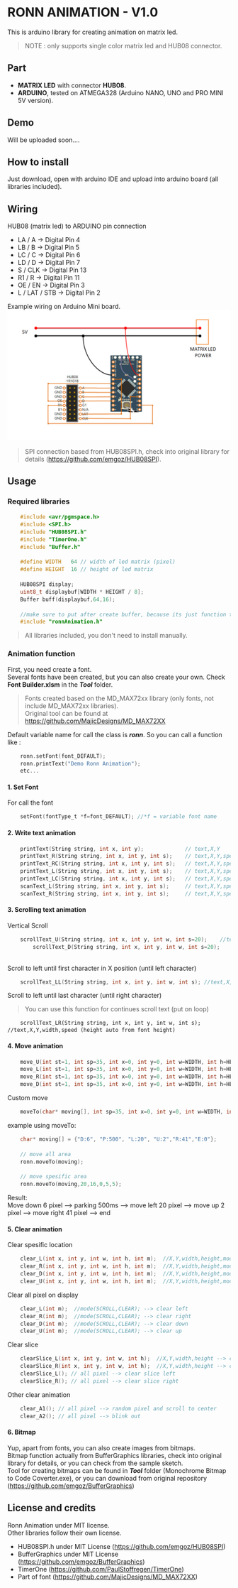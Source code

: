 # RONN ANIMATION - V1.0
This is arduino library for creating animation on matrix led.  
> NOTE : only supports single color matrix led and HUB08 connector.

## Part
- **MATRIX LED** with connector **HUB08**. 
- **ARDUINO**, tested on ATMEGA328 (Arduino NANO, UNO and PRO MINI 5V version).

## Demo
Will be uploaded soon....

## How to install
Just download, open with arduino IDE and upload into arduino board (all libraries included).

## Wiring
HUB08 (matrix led) to ARDUINO pin connection
 - LA / A    -> Digital Pin 4
 - LB / B    -> Digital Pin 5
 - LC / C    -> Digital Pin 6
 - LD / D    -> Digital Pin 7
 - S / CLK   -> Digital Pin 13
 - R1 / R    -> Digital Pin 11
 - OE / EN   -> Digital Pin 3
 - L / LAT / STB -> Digital Pin 2

Example wiring on Arduino Mini board.
![Wiring](Tool/wiring.png)

> SPI connection based from HUB08SPI.h, check into original library for details (https://github.com/emgoz/HUB08SPI).

## Usage
### Required libraries
~~~C
	#include <avr/pgmspace.h>
	#include <SPI.h>
	#include "HUB08SPI.h"
	#include "TimerOne.h"
	#include "Buffer.h"

	#define WIDTH   64 // width of led matrix (pixel)
	#define HEIGHT  16 // height of led matrix

	HUB08SPI display;
	uint8_t displaybuf[WIDTH * HEIGHT / 8];
	Buffer buff(displaybuf,64,16);

	//make sure to put after create buffer, because its just function to call library HUB08SPI & BUFFER
	#include "ronnAnimation.h" 
~~~
> All libraries included, you don't need to install manually.



### Animation function
First, you need create a font.  
Several fonts have been created, but you can also create your own. Check **Font Builder.xlsm** in the ***Tool*** folder.
> Fonts created based on the MD_MAX72xx library (only fonts, not include MD_MAX72xx libraries).  
> Original tool can be found at https://github.com/MajicDesigns/MD_MAX72XX

Default variable name for call the class is ***ronn***. So you can call a function like :
```C
	ronn.setFont(font_DEFAULT);
	ronn.printText("Demo Ronn Animation");
	etc...
```
#### 1. Set Font
For call the font
```C
	setFont(fontType_t *f=font_DEFAULT); //*f = variable font name
```
#### 2. Write text animation
```C
	printText(String string, int x, int y);   			// text,X,Y
	printText_R(String string, int x, int y, int s);  	// text,X,Y,speed --> print right with delay animation
	printText_RC(String string, int x, int y, int s);  	// text,X,Y,speed --> print right with delay and cursor animation
	printText_L(String string, int x, int y, int s);  	// text,X,Y,speed --> print left with delay animation (x = pixel in right position / end text)
	printText_LC(String string, int x, int y, int s);  	// text,X,Y,speed --> print left with delay and cursor animation 
	scanText_L(String string, int x, int y, int s);  	// text,X,Y,speed --> scan left animation
	scanText_R(String string, int x, int y, int s);  	// text,X,Y,speed --> scan right animation
```

#### 3. Scrolling text animation
Vertical Scroll
```C
	scrollText_U(String string, int x, int y, int w, int s=20);    //text,X,Y,width,speed --> scroll text up
    	scrollText_D(String string, int x, int y, int w, int s=20);    //text,X,Y,width,speed --> scroll text down
	
```
Scroll to left until first character in X position (until left character)
```C
	scrollText_LL(String string, int x, int y, int w, int s); //text,X,Y,width,speed (height auto from font height)
```
Scroll to left until last character (until right character)
> You can use this function for continues scroll text (put on loop)
```
	scrollText_LR(String string, int x, int y, int w, int s); //text,X,Y,width,speed (height auto from font height)
```

#### 4. Move animation
```C
	move_U(int st=1, int sp=35, int x=0, int y=0, int w=WIDTH, int h=HEIGHT); //step,speed,X,Y,width,height --> move up
	move_L(int st=1, int sp=35, int x=0, int y=0, int w=WIDTH, int h=HEIGHT); //step,speed,X,Y,width,height --> move left
	move_R(int st=1, int sp=35, int x=0, int y=0, int w=WIDTH, int h=HEIGHT); //step,speed,X,Y,width,height --> move right
	move_D(int st=1, int sp=35, int x=0, int y=0, int w=WIDTH, int h=HEIGHT); //step,speed,X,Y,width,height --> move down
```
Custom move
```C
	moveTo(char* moving[], int sp=35, int x=0, int y=0, int w=WIDTH, int h=HEIGHT); //array direction & step,speed,X,Y,width,height
```
example using moveTo:
```C
    char* moving[] = {"D:6", "P:500", "L:20", "U:2","R:41","E:0"};
    
    // move all area
    ronn.moveTo(moving);
    
    // move spesific area
    ronn.moveTo(moving,20,16,0,5,5);

```
Result:  
Move down 6 pixel --> parking 500ms --> move left 20 pixel --> move up 2 pixel --> move right 41 pixel --> end


#### 5. Clear animation
Clear spesific location
```C
    clear_L(int x, int y, int w, int h, int m);  //X,Y,width,height,mode(SCROLL,CLEAR) --> clear left
    clear_R(int x, int y, int w, int h, int m);  //X,Y,width,height,mode(SCROLL,CLEAR) --> clear right
    clear_D(int x, int y, int w, int h, int m);  //X,Y,width,height,mode(SCROLL,CLEAR) --> clear down
    clear_U(int x, int y, int w, int h, int m);  //X,Y,width,height,mode(SCROLL,CLEAR) --> clear up 
```

Clear all pixel on display
```C
	clear_L(int m);  //mode(SCROLL,CLEAR); --> clear left
	clear_R(int m);  //mode(SCROLL,CLEAR); --> clear right
	clear_D(int m);  //mode(SCROLL,CLEAR); --> clear down
	clear_U(int m);  //mode(SCROLL,CLEAR); --> clear up
```

Clear slice
```C
	clearSlice_L(int x, int y, int w, int h);  //X,Y,width,height --> clear slice left
	clearSlice_R(int x, int y, int w, int h);  //X,Y,width,height --> clear slice right
	clearSlice_L(); // all pixel --> clear slice left
	clearSlice_R(); // all pixel --> clear slice right
```

Other clear animation
```C
	clear_A1(); // all pixel --> random pixel and scroll to center
	clear_A2(); // all pixel --> blink out
```

#### 6. Bitmap
Yup, apart from fonts, you can also create images from bitmaps.  
Bitmap function actually from BufferGraphics libraries, check into original library for details, or you can check from the sample sketch.  
Tool for creating bitmaps can be found in ***Tool*** folder (Monochrome Bitmap to Code Coverter.exe), or you can download from original repository (https://github.com/emgoz/BufferGraphics)

## License and credits
Ronn Animation under MIT license.  
Other libraries follow their own license.
- HUB08SPI.h under MIT License (https://github.com/emgoz/HUB08SPI)
- BufferGraphics under MIT License (https://github.com/emgoz/BufferGraphics)
- TimerOne (https://github.com/PaulStoffregen/TimerOne)
- Part of font (https://github.com/MajicDesigns/MD_MAX72XX)



	
